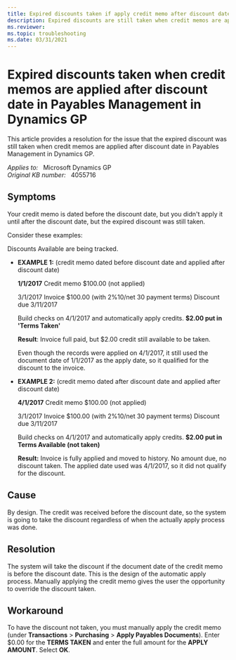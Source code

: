 ```yaml
---
title: Expired discounts taken if apply credit memo after discount date
description: Expired discounts are still taken when credit memos are applied after discount date in Payables Management. Provides a resolution.
ms.reviewer:
ms.topic: troubleshooting
ms.date: 03/31/2021
---
```

# Expired discounts taken when credit memos are applied after discount date in Payables Management in Dynamics GP

This article provides a resolution for the issue that the expired discount was still taken when credit memos are applied after discount date in Payables Management in Dynamics GP.

_Applies to:_ &nbsp; Microsoft Dynamics GP  
_Original KB number:_ &nbsp; 4055716

## Symptoms

Your credit memo is dated before the discount date, but you didn't apply it until after the discount date, but the expired discount was still taken.

Consider these examples:

Discounts Available are being tracked.

- **EXAMPLE 1:** (credit memo dated before discount date and applied after discount date)

  **1/1/2017** Credit memo $100.00  (not applied)

  3/1/2017 Invoice $100.00 (with 2%10/net 30 payment terms) Discount due 3/11/2017

  Build checks on 4/1/2017 and automatically apply credits. **$2.00 put in 'Terms Taken'**

  **Result**: Invoice full paid, but $2.00 credit still available to be taken.

  Even though the records were applied on 4/1/2017, it still used the document date of 1/1/2017 as the apply date, so it qualified for the discount to the invoice.  

- **EXAMPLE 2:** (credit memo dated after discount date and applied after discount date)

   **4/1/2017** Credit memo $100.00  (not applied)

  3/1/2017 Invoice $100.00 (with 2%10/net 30 payment terms) Discount due 3/11/2017

  Build checks on 4/1/2017 and automatically apply credits. **$2.00 put in Terms Available (not taken)**

  **Result:** Invoice is fully applied and moved to history. No amount due, no discount taken. The applied date used was 4/1/2017, so it did not qualify for the discount.

## Cause

By design. The credit was received before the discount date, so the system is going to take the discount regardless of when the actually apply process was done.

## Resolution

The system will take the discount if the document date of the credit memo is before the discount date. This is the design of the automatic apply process. Manually applying the credit memo gives the user the opportunity to override the discount taken.

## Workaround

To have the discount not taken, you must manually apply the credit memo (under **Transactions** > **Purchasing** > **Apply Payables Documents**). Enter $0.00 for the **TERMS TAKEN** and enter the full amount for the **APPLY AMOUNT**. Select **OK**.
